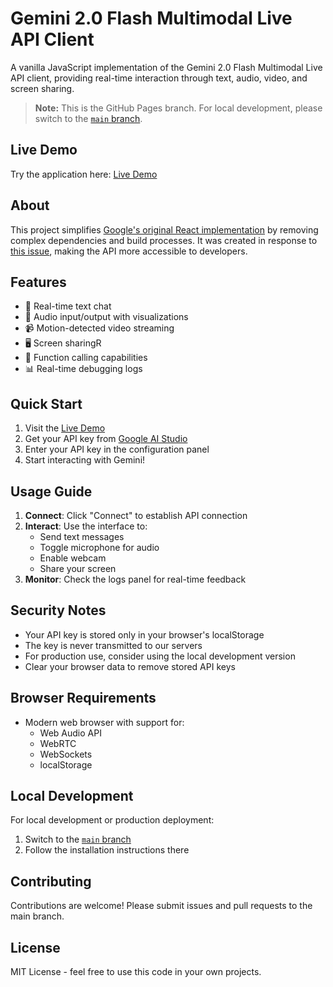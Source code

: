 # Gemini 2.0 Flash Multimodal Live API Client

A vanilla JavaScript implementation of the Gemini 2.0 Flash Multimodal Live API client, providing real-time interaction through text, audio, video, and screen sharing.

> **Note:** This is the GitHub Pages branch. For local development, please switch to the [`main` branch](../../tree/main).

## Live Demo

Try the application here: [Live Demo](https://viaanthroposbenevolentia.github.io/gemini-2-live-api-demo/)

## About

This project simplifies [Google's original React implementation](https://github.com/google-gemini/multimodal-live-api-web-console) by removing complex dependencies and build processes. It was created in response to [this issue](https://github.com/google-gemini/multimodal-live-api-web-console/issues/19), making the API more accessible to developers.

## Features

- 💬 Real-time text chat
- 🎤 Audio input/output with visualizations
- 📹 Motion-detected video streaming
- 🖥️ Screen sharingR
- 🔧 Function calling capabilities
- 📊 Real-time debugging logs

## Quick Start

1. Visit the [Live Demo](https://viaanthroposbenevolentia.github.io/gemini-2-live-api-demo/)
2. Get your API key from [Google AI Studio](https://aistudio.google.com/apikey)
3. Enter your API key in the configuration panel
4. Start interacting with Gemini!

## Usage Guide

1. **Connect**: Click "Connect" to establish API connection
2. **Interact**: Use the interface to:
   - Send text messages
   - Toggle microphone for audio
   - Enable webcam
   - Share your screen
3. **Monitor**: Check the logs panel for real-time feedback

## Security Notes

- Your API key is stored only in your browser's localStorage
- The key is never transmitted to our servers
- For production use, consider using the local development version
- Clear your browser data to remove stored API keys

## Browser Requirements

- Modern web browser with support for:
  - Web Audio API
  - WebRTC
  - WebSockets
  - localStorage

## Local Development

For local development or production deployment:

1. Switch to the [`main` branch](../../tree/main)
2. Follow the installation instructions there

## Contributing

Contributions are welcome! Please submit issues and pull requests to the main branch.

## License

MIT License - feel free to use this code in your own projects.
